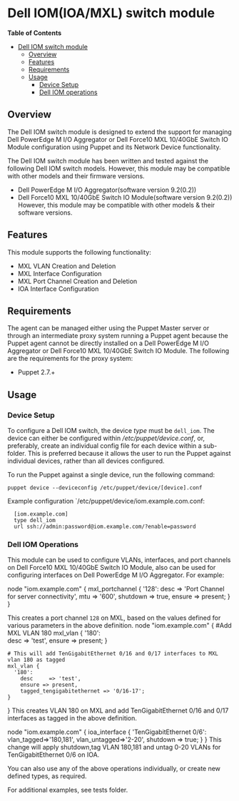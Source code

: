 # Dell IOM(IOA/MXL) switch module

**Table of Contents**

- [Dell IOM switch module](#Dell-IOM-switch-module)
	- [Overview](#overview)
	- [Features](#features)
	- [Requirements](#requirements)
	- [Usage](#usage)
		- [Device Setup](#device-setup)
		- [Dell IOM operations](#Dell-IOM-operations)

## Overview
The Dell IOM switch module is designed to extend the support for managing Dell PowerEdge M I/O Aggregator or Dell Force10 MXL 10/40GbE Switch IO Module configuration using Puppet and its Network Device functionality.

The Dell IOM switch module has been written and tested against the following Dell IOM switch models. However, this module may be compatible with other models and their firmware versions.
- Dell PowerEdge M I/O Aggregator(software version 9.2(0.2))
- Dell Force10 MXL 10/40GbE Switch IO Module(software version 9.2(0.2))
However, this module may be compatible with other models & their software versions.


## Features
This module supports the following functionality:

 * MXL VLAN Creation and Deletion
 * MXL Interface Configuration
 * MXL Port Channel Creation and Deletion
 * IOA Interface Configuration


## Requirements
The agent can be managed either using the Puppet Master server or through an intermediate proxy system running a Puppet agent because the Puppet agent cannot be directly installed on a Dell PowerEdge M I/O Aggregator or Dell Force10 MXL 10/40GbE Switch IO Module.
The following are the requirements for the proxy system:

 * Puppet 2.7.+

## Usage

### Device Setup
To configure a Dell IOM switch, the device *type* must be `dell_iom`.
The device can either be configured within */etc/puppet/device.conf*, or, preferably, create an individual config file for each device within a sub-folder.
This is preferred because it allows the user to run the Puppet against individual devices, rather than all devices configured.

To run the Puppet against a single device, run the following command:

    puppet device --deviceconfig /etc/puppet/device/[device].conf

Example configuration `/etc/puppet/device/iom.example.com.conf:

      [iom.example.com]
      type dell_iom
      url ssh://admin:password@iom.example.com/?enable=password

### Dell IOM Operations
This module can be used to configure VLANs, interfaces, and port channels on Dell Force10 MXL 10/40GbE Switch IO Module, also can be used for configuring interfaces on Dell PowerEdge M I/O Aggregator.
For example: 

node "iom.example.com" {
    mxl_portchannel { '128':
      desc     => 'Port Channel for server connectivity',
      mtu      => '600',
      shutdown => true,
      ensure   => present;
    }
  }

This creates a port channel `128` on MXL, based on the values defined for various parameters in the above definition.
node "iom.example.com" {
	#Add MXL VLAN 180
	mxl_vlan {
	  '180':    	
		desc     => 'test',
		ensure => present;
	}	

	# This will add TenGigabitEthernet 0/16 and 0/17 interfaces to MXL vlan 180 as tagged
	mxl_vlan {
	  '180':    	
		desc     => 'test',
		ensure => present, 
		tagged_tengigabitethernet => '0/16-17';    
	}
}
This creates VLAN 180 on MXL and add TenGigabitEthernet 0/16 and 0/17 interfaces as tagged in the above definition.

node "iom.example.com" {
  ioa_interface { 'TenGigabitEthernet 0/6':
  vlan_tagged=>'180,181',
  vlan_untagged=>'2-20',
  shutdown    => true;
  }
}
This change will  apply shutdown,tag VLAN 180,181 and untag 0-20 VLANs for TenGigabitEthernet 0/6 on IOA.

You can also use any of the above operations individually, or create new defined types, as required.

For additional examples, see tests folder.



